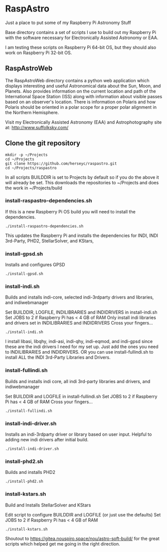 # RaspAstro

Just a place to put some of my Raspberry Pi Astronomy Stuff

Base directory contains a set of scripts I use to build out my Raspberry Pi with the software necessary for Electronically Assisted Astronomy or EAA.

I am testing these scripts on Raspberry Pi 64-bit OS, but they should also work on Raspberry Pi 32-bit OS.

## RaspAstroWeb
The RaspAstroWeb directory contains a python web application which displays interesting and useful Astronomical data about the Sun, Moon, and Planets.  Also provides information on the current location and path of the International Space Station (ISS) along with information about visible passes based on an observer's location.  There is information on Polaris and how Polaris should be oriented in a polar scope for a proper polar alignment in the Northern Hemisphere.

Visit my Electronically Assisted Astronomy (EAA) and Astrophotography site at: http://www.suffolksky.com/

## Clone the git repository
```
mkdir -p ~/Projects
cd ~/Projects
git clone https://github.com/herseyc/raspastro.git
cd ~/Projects/raspastro
```

In all scripts BUILDDIR is set to Projects by default so if you do the above it will already be set. This downloads the repositories to ~/Projects and does the work in ~/Projects/build 

### install-raspastro-dependencies.sh
If this is a new Raspberry Pi OS build you will need to install the dependencies.
```
./install-raspastro-dependencies.sh
```
This updates the Raspberry Pi and installs the dependencies for INDI, INDI 3rd-Party, PHD2, StellarSolver, and KStars,

### install-gpsd.sh
Installs and configures GPSD
```
./install-gpsd.sh
```

### install-indi.sh
Builds and installs indi-core, selected indi-3rdparty drivers and libraries, and indiwebmanager

Set BUILDDIR, LOGFILE, INDILIBRARIES and INDIDRIVERS in install-indi.sh
Set JOBS to 2 if Raspberry Pi has < 4 GB of RAM
Only install indi libraries and drivers set in INDILIBRARIES and INDIDRIVERS
Cross your fingers...
```
./install-indi.sh
```
I install libasi, libqhy, indi-asi, indi-qhy, indi-eqmod, and indi-gpsd since these are the indi drivers I need for my set up.  Just add the ones you need to INDILIBRARIES and INDIDRIVERS. OR you can use install-fullindi.sh to install ALL the INDI 3rd-Party Libraries and Drivers.

### install-fullindi.sh
Builds and installs indi core, all indi 3rd-party libraries and drivers, and indiwebmanager

Set BUILDDIR and LOGFILE in install-fullindi.sh
Set JOBS to 2 if Raspberry Pi has < 4 GB of RAM
Cross your fingers...
```
./install-fullindi.sh
```

### install-indi-driver.sh
Installs an indi-3rdparty driver or library based on user input.  Helpful to adding new indi drivers after initial build.

```
./install-indi-driver.sh
```

### install-phd2.sh
Builds and installs PHD2
```
./install-phd2.sh
```

### install-kstars.sh
Build and Installs StellarSolver and KStars

Edit script to configure BUILDDIR and LOGFILE (or just use the defaults)
Set JOBS to 2 if Raspberry Pi has < 4 GB of RAM
```
./install-kstars.sh
```


Shoutout to https://gitea.nouspiro.space/nou/astro-soft-build/ for the great scripts which helped get me going in the right direction.


